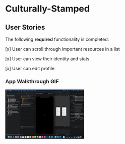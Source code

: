 # Culturally-Stamped

## User Stories

The following **required** functionality is completed:

[x] User can scroll through important resources in a list
 
[x] User can view their identity and stats
 
[x] User can edit profile


### App Walkthrough GIF

<img src="https://github.com/BlkInnovators/Culturally-Stamped/blob/main/ezgif.com-video-to-gif.gif" width=250><br>
